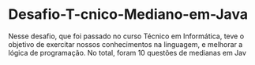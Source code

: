 # Desafio-T-cnico-Mediano-em-Java
Nesse desafio, que foi passado no curso Técnico em Informática, teve o objetivo de exercitar nossos conhecimentos na linguagem, e melhorar a lógica de programação. No total, foram 10 questões de medianas em Jav
